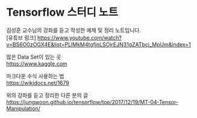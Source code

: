 ﻿# Tensorflow 스터디 노트

김성훈 교수님의 강좌를 듣고 작성한 예제 및 정리 노트입니다.\
[유튜브 링크] https://www.youtube.com/watch?v=BS6O0zOGX4E&list=PLlMkM4tgfjnLSOjrEJN31gZATbcj_MpUm&index=1

많은 Data Set이 있는 곳\
https://www.kaggle.com

마크다운 수식 사용하는 법\
https://wikidocs.net/1679

위의 강좌를 듣고 정리한 다른 분의 글\
https://jungwoon.github.io/tensorflow/toe/2017/12/19/MT-04-Tensor-Manipulation/
